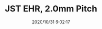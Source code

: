 ﻿---
layout: post 
title: JST EHR, 2.0mm Pitch
tags: EH
categories: housing-terminal
overview: JST EHR, 2.0mm Pitch
series: EH
part_number: 4-200-000
thumb_img: static/202010/465-thumb-20201031140303.jpg
small_img: static/202010/465-20201031140303.jpg
date: 2020/10/31 6:02:17
---



